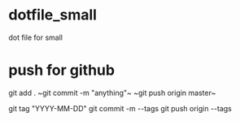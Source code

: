 # dotfile_small
dot file  for small 
# push for github
git add .
~git commit -m "anything"~
~git push origin master~

git tag "YYYY-MM-DD"
git commit -m --tags
git push origin --tags
